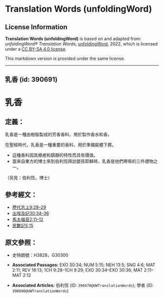 # Translation Words (unfoldingWord)

## License Information

**Translation Words (unfoldingWord)** is based on and adapted from: _unfoldingWord® Translation Words_, [unfoldingWord](https://unfoldingword.org/utw), 2022, which is licensed under a [CC BY-SA 4.0 license](https://creativecommons.org/licenses/by-sa/4.0/legalcode.en).

This markdown version is provided under the same license.



--------------------------------

## 乳香 (id: 390691)

乳香
==

定義：
---

乳香是一種由樹脂製成的芳香香料，用於製作香水和香。

在聖經時代，乳香是一種重要的香料，用於準備屍體下葬。

* 這種香料因其療癒和鎮靜的特性而具有價值。
* 當來自東方的博士來到伯利恆拜訪嬰孩耶穌時，乳香是他們帶來的三件禮物之一。

（另見：伯利恆，博士）

參考經文：
-----

* [歷代志上9:28–29](https://ref.ly/1Chr9:28-1Chr9:29)
* [出埃及記30:34–36](https://ref.ly/Exod30:34-Exod30:36)
* [馬太福音2:11–12](https://ref.ly/Matt2:11-Matt2:12)
* [民數記5:15](https://ref.ly/Num5:15)

原文參照：
-----

* 史特朗號：H3828，G30300

* **Associated Passages:** EXO 30:34; NUM 5:15; NEH 13:5; SNG 4:6; MAT 2:11; REV 18:13; 1CH 9:28–1CH 9:29; EXO 30:34–EXO 30:36; MAT 2:11–MAT 2:12
* **Associated Articles:** 伯利恆 (ID: `390470@UWTranslationWords`); 學者 (ID: `390890@UWTranslationWords`)

